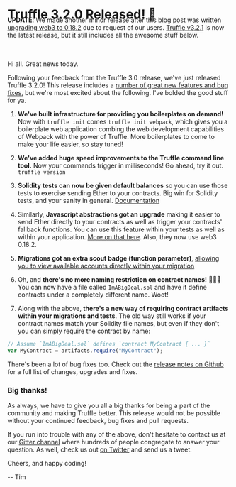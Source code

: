 # Truffle 3.2.0 Released! 🎉

<p class="alert alert-info" style="margin-top: -2rem; margin-bottom: 3rem;">
  <strong>UPDATE</strong>: We made another minor release after this blog post was written <a href="https://github.com/trufflesuite/truffle/releases/tag/v3.2.1">upgrading web3 to 0.18.2</a> due to request of our users. <a href="https://github.com/trufflesuite/truffle/releases/tag/v3.2.1">Truffle v3.2.1</a> is now the latest release, but it still includes all the awesome stuff below.
</p>

Hi all. Great news today.

Following your feedback from the Truffle 3.0 release, we've just released Truffle 3.2.0! This release includes a [number of great new features and bug fixes](https://github.com/trufflesuite/truffle/releases/tag/3.2.0), but we're most excited about the following. I've bolded the good stuff for ya.

1. **We've built infrastructure for providing you boilerplates on demand!** Now with `truffle init` comes `truffle init webpack`, which gives you a boilerplate web application combing the web development capabilities of Webpack with the power of Truffle. More boilerplates to come to make your life easier, so stay tuned!

1. **We've added huge speed improvements to the Truffle command line tool.** Now your commands trigger in milliseconds! Go ahead, try it out. `truffle version`

1. **Solidity tests can now be given default balances** so you can use those tests to exercise sending Ether to your contracts. Big win for Solidity tests, and your sanity in general. [Documentation](/docs/getting_started/solidity-tests#testing-ether-transactions)

1. Similarly, **Javascript abstractions got an upgrade** making it easier to send Ether directly to your contracts as well as trigger your contracts' fallback functions. You can use this feature within your tests as well as within your application. [More on that here](/docs/getting_started/contracts#sending-ether-to-a-contract). Also, they now use web3 0.18.2.

1. **Migrations got an extra scout badge (function parameter)**, [allowing you to view available accounts directly within your migration](/docs/getting_started/migrations#available-accounts)

1. Oh, and **there's no more naming restriction on contract names!** 🎉🎉🎉 You can now have a file called `ImABigDeal.sol` and have it define contracts under a completely different name. Woot!

1. Along with the above, **there's a new way of requiring contract artifacts within your migrations and tests**. The old way still works if your contract names match your Solidity file names, but even if they don't you can simply require the contract by name:

```javascript
// Assume `ImABigDeal.sol` defines `contract MyContract { ... }`
var MyContract = artifacts.require("MyContract");
```

There's been a lot of bug fixes too. Check out the [release notes on Github](https://github.com/trufflesuite/truffle/releases/tag/3.2.0) for a full list of changes, upgrades and fixes.

### Big thanks!

As always, we have to give you all a big thanks for being a part of the community and making Truffle better. This release would not be possible without your continued feedback, bug fixes and pull requests.

If you run into trouble with any of the above, don't hesitate to contact us at our [Gitter channel](http://gitter.im/ConsenSys/truffle) where hundreds of people congregate to answer your question. As well, check us out [on Twitter](https://twitter.com/trufflesuite) and send us a tweet.

Cheers, and happy coding!

-- Tim

